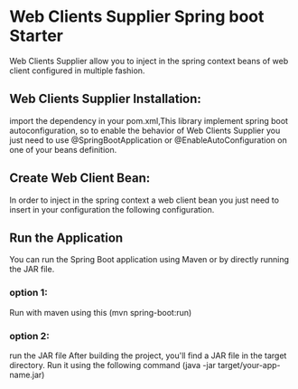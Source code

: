 <h1> Web Clients Supplier Spring boot Starter </h1>
Web Clients Supplier allow you to inject in the spring context beans of web client configured in multiple fashion.
<h2>Web Clients Supplier Installation:</h2>
import the dependency in your pom.xml,This library implement spring boot autoconfiguration, so to enable the behavior of Web Clients Supplier you just need to use @SpringBootApplication or @EnableAutoConfiguration on one of your beans definition.
<h2>Create Web Client Bean:</h2>
In order to inject in the spring context a web client bean you just need to insert in your configuration the following configuration.
<h2>Run the Application</h2>
You can run the Spring Boot application using Maven or by directly running the JAR file.
 <h3>option 1:</h3> Run with maven using this (mvn spring-boot:run)
 <h3>option 2:</h3>run the JAR file
 After building the project, you'll find a JAR file in the target directory. Run it using the following command
 (java -jar target/your-app-name.jar)

